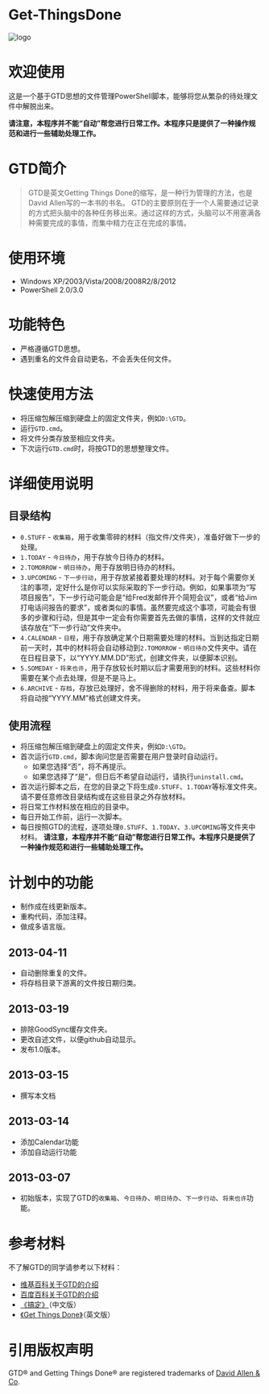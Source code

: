 # Get-ThingsDone
![logo](https://raw.github.com/victorwoo/Get-ThingsDone/master/gtd_logo.png)

# 欢迎使用
这是一个基于GTD思想的文件管理PowerShell脚本，能够将您从繁杂的待处理文件中解脱出来。

**请注意，本程序并不能“自动”帮您进行日常工作。本程序只是提供了一种操作规范和进行一些辅助处理工作。**

# GTD简介
> GTD是英文Getting Things Done的缩写，是一种行为管理的方法，也是David Allen写的一本书的书名。
> GTD的主要原则在于一个人需要通过记录的方式把头脑中的各种任务移出来。通过这样的方式，头脑可以不用塞满各种需要完成的事情，而集中精力在正在完成的事情。

# 使用环境
- Windows XP/2003/Vista/2008/2008R2/8/2012
- PowerShell 2.0/3.0

# 功能特色
- 严格遵循GTD思想。
- 遇到重名的文件会自动更名，不会丢失任何文件。

# 快速使用方法
- 将压缩包解压缩到硬盘上的固定文件夹，例如`D:\GTD`。
- 运行`GTD.cmd`。
- 将文件分类存放至相应文件夹。
- 下次运行`GTD.cmd`时，将按GTD的思想整理文件。

# 详细使用说明
## 目录结构
- `0.STUFF` - `收集箱`，用于收集零碎的材料（指文件/文件夹），准备好做下一步的处理。
- `1.TODAY` - `今日待办`，用于存放今日待办的材料。
- `2.TOMORROW` - `明日待办`，用于存放明日待办的材料。
- `3.UPCOMING` - `下一步行动`，用于存放紧接着要处理的材料。对于每个需要你关注的事项，定好什么是你可以实际采取的下一步行动。例如，如果事项为“写项目报告”，下一步行动可能会是“给Fred发邮件开个简短会议”，或者“给Jim打电话问报告的要求”，或者类似的事情。虽然要完成这个事项，可能会有很多的步骤和行动，但是其中一定会有你需要首先去做的事情，这样的文件就应该存放在“下一步行动”文件夹中。
- `4.CALENDAR` - `日程`，用于存放确定某个日期需要处理的材料。当到达指定日期前一天时，其中的材料将会自动移动到`2.TOMORROW` - `明日待办`文件夹中。请在在日程目录下，以“YYYY.MM.DD”形式，创建文件夹，以便脚本识别。
- `5.SOMEDAY` - `将来也许`，用于存放较长时期以后才需要用到的材料。这些材料你需要在某个点去处理，但是不是马上。
- `6.ARCHIVE` - `存档`，存放已处理好，舍不得删除的材料，用于将来备查。脚本将自动按“YYYY.MM”格式创建文件夹。

## 使用流程
- 将压缩包解压缩到硬盘上的固定文件夹，例如`D:\GTD`。
- 首次运行`GTD.cmd`，脚本询问您是否需要在用户登录时自动运行。
	- 如果您选择“否”，将不再提示。
	- 如果您选择了“是”，但日后不希望自动运行，请执行`uninstall.cmd`。
- 首次运行脚本之后，在您的目录之下将生成`0.STUFF`、`1.TODAY`等标准文件夹。请不要任意修改目录结构或在这些目录之外存放材料。
- 将日常工作材料放在相应的目录中。
- 每日开始工作前，运行一次脚本。
- 每日按照GTD的流程，逐项处理`0.STUFF`、`1.TODAY`、`3.UPCOMING`等文件夹中材料。
**请注意，本程序并不能“自动”帮您进行日常工作。本程序只是提供了一种操作规范和进行一些辅助处理工作。**

# 计划中的功能
- 制作成在线更新版本。
- 重构代码，添加注释。
- 做成多语言版。

## 2013-04-11
- 自动删除重复的文件。
- 将存档目录下游离的文件按日期归类。

## 2013-03-19
- 排除GoodSync缓存文件夹。
- 更改自述文件，以便github自动显示。
- 发布1.0版本。

## 2013-03-15
- 撰写本文档

## 2013-03-14
- 添加Calendar功能
- 添加自动运行功能

## 2013-03-07
- 初始版本，实现了GTD的`收集箱`、`今日待办`、`明日待办`、`下一步行动`、`将来也许`功能。

# 参考材料
不了解GTD的同学请参考以下材料：

- [维基百科关于GTD的介绍](维基百科关于GTD的介绍 "http://zh.wikipedia.org/wiki/GTD")
- [百度百科关于GTD的介绍](百度百科关于GTD的介绍 "http://baike.baidu.com/view/406078.htm")
- [《搞定》](http://book.douban.com/subject/4849382/)（中文版）
- [《Get Things Done》](http://book.douban.com/subject/1849836/)（英文版）

# 引用版权声明
GTD® and Getting Things Done® are registered trademarks of [David Allen & Co](http://www.davidco.com/about-gtd "about gtd").
